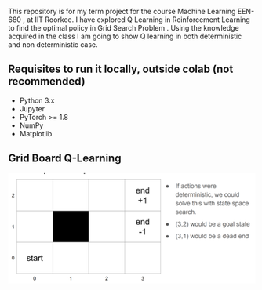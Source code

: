 This repository is for my term project for the course Machine Learning EEN-680 , at IIT Roorkee. 
I have explored Q Learning in Reinforcement Learning to find the optimal policy in Grid Search Problem . Using the knowledge acquired in the class I am going to show Q learning in both deterministic and non deterministic case.


## Requisites to run it locally, outside colab (not recommended)
- Python 3.x
- Jupyter
- PyTorch >= 1.8
- NumPy
- Matplotlib

## Grid Board Q-Learning
![alt text](https://github.com/PurvaChiniya/term_project-/blob/main/images/board.png?raw=true)
